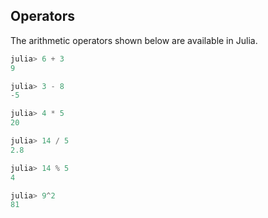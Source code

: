 ---
---

## Operators

The arithmetic operators shown below are available in Julia.

```julia
julia> 6 + 3
9

julia> 3 - 8
-5

julia> 4 * 5
20

julia> 14 / 5
2.8

julia> 14 % 5
4

julia> 9^2
81
```
